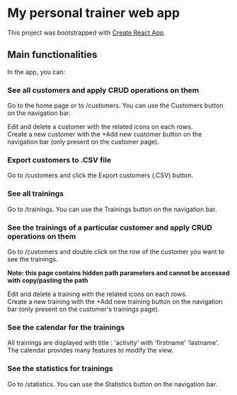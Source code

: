 # My personal trainer web app

This project was bootstrapped with [Create React App](https://github.com/facebook/create-react-app).

## Main functionalities

In the app, you can:

### See all customers and apply CRUD operations on them

Go to the home page or to /customers.
You can use the Customers button on the navigation bar.

Edit and delete a customer with the related icons on each rows.\
Create a new customer with the +Add new customer button on the navigation bar (only present on the customer page).

### Export customers to .CSV file

Go to /customers and click the Export customers (.CSV) button.

### See all trainings

Go to /trainings.
You can use the Trainings button on the navigation bar.


### See the trainings of a particular customer and apply CRUD operations on them

Go to /customers and double click on the row of the customer you want to see the trainings.

**Note: this page contains hidden path parameters and cannot be accessed with copy/pasting the path**

Edit and delete a training with the related icons on each rows.\
Create a new training with the +Add new training button on the navigation bar (only present on the customer's trainings page).

### See the calendar for the trainings

All trainings are displayed with title : 'activity' with 'firstname' 'lastname'.\
The calendar provides many features to modify the view.

### See the statistics for trainings

Go to /statistics.
You can use the Statistics button on the navigation bar.
